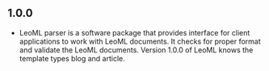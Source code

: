 ## 1.0.0

* LeoML parser is a software package that provides interface for client applications to work with
  LeoML documents. It checks for proper format and validate the LeoML documents. Version 1.0.0 of 
  LeoML knows the template types blog and article.

